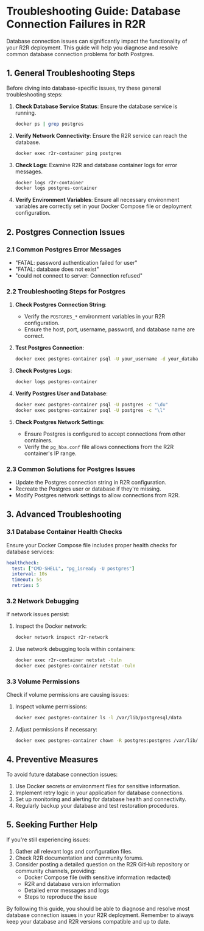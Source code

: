 # Troubleshooting Guide: Database Connection Failures in R2R

Database connection issues can significantly impact the functionality of your R2R deployment. This guide will help you diagnose and resolve common database connection problems for both Postgres.

## 1. General Troubleshooting Steps

Before diving into database-specific issues, try these general troubleshooting steps:

1. **Check Database Service Status**: Ensure the database service is running.
   ```bash
   docker ps | grep postgres
   ```

2. **Verify Network Connectivity**: Ensure the R2R service can reach the database.
   ```bash
   docker exec r2r-container ping postgres
   ```

3. **Check Logs**: Examine R2R and database container logs for error messages.
   ```bash
   docker logs r2r-container
   docker logs postgres-container
   ```

4. **Verify Environment Variables**: Ensure all necessary environment variables are correctly set in your Docker Compose file or deployment configuration.

## 2. Postgres Connection Issues

### 2.1 Common Postgres Error Messages

- "FATAL: password authentication failed for user"
- "FATAL: database does not exist"
- "could not connect to server: Connection refused"

### 2.2 Troubleshooting Steps for Postgres

1. **Check Postgres Connection String**:
   - Verify the `POSTGRES_*` environment variables in your R2R configuration.
   - Ensure the host, port, username, password, and database name are correct.

2. **Test Postgres Connection**:
   ```bash
   docker exec postgres-container psql -U your_username -d your_database -c "SELECT 1;"
   ```

3. **Check Postgres Logs**:
   ```bash
   docker logs postgres-container
   ```

4. **Verify Postgres User and Database**:
   ```bash
   docker exec postgres-container psql -U postgres -c "\du"
   docker exec postgres-container psql -U postgres -c "\l"
   ```

5. **Check Postgres Network Settings**:
   - Ensure Postgres is configured to accept connections from other containers.
   - Verify the `pg_hba.conf` file allows connections from the R2R container's IP range.

### 2.3 Common Solutions for Postgres Issues

- Update the Postgres connection string in R2R configuration.
- Recreate the Postgres user or database if they're missing.
- Modify Postgres network settings to allow connections from R2R.

## 3. Advanced Troubleshooting

### 3.1 Database Container Health Checks

Ensure your Docker Compose file includes proper health checks for database services:

```yaml
healthcheck:
  test: ["CMD-SHELL", "pg_isready -U postgres"]
  interval: 10s
  timeout: 5s
  retries: 5
```

### 3.2 Network Debugging

If network issues persist:

1. Inspect the Docker network:
   ```bash
   docker network inspect r2r-network
   ```

2. Use network debugging tools within containers:
   ```bash
   docker exec r2r-container netstat -tuln
   docker exec postgres-container netstat -tuln
   ```

### 3.3 Volume Permissions

Check if volume permissions are causing issues:

1. Inspect volume permissions:
   ```bash
   docker exec postgres-container ls -l /var/lib/postgresql/data
   ```

2. Adjust permissions if necessary:
   ```bash
   docker exec postgres-container chown -R postgres:postgres /var/lib/postgresql/data
   ```

## 4. Preventive Measures

To avoid future database connection issues:

1. Use Docker secrets or environment files for sensitive information.
2. Implement retry logic in your application for database connections.
3. Set up monitoring and alerting for database health and connectivity.
4. Regularly backup your database and test restoration procedures.

## 5. Seeking Further Help

If you're still experiencing issues:

1. Gather all relevant logs and configuration files.
2. Check R2R documentation and community forums.
3. Consider posting a detailed question on the R2R GitHub repository or community channels, providing:
   - Docker Compose file (with sensitive information redacted)
   - R2R and database version information
   - Detailed error messages and logs
   - Steps to reproduce the issue

By following this guide, you should be able to diagnose and resolve most database connection issues in your R2R deployment. Remember to always keep your database and R2R versions compatible and up to date.